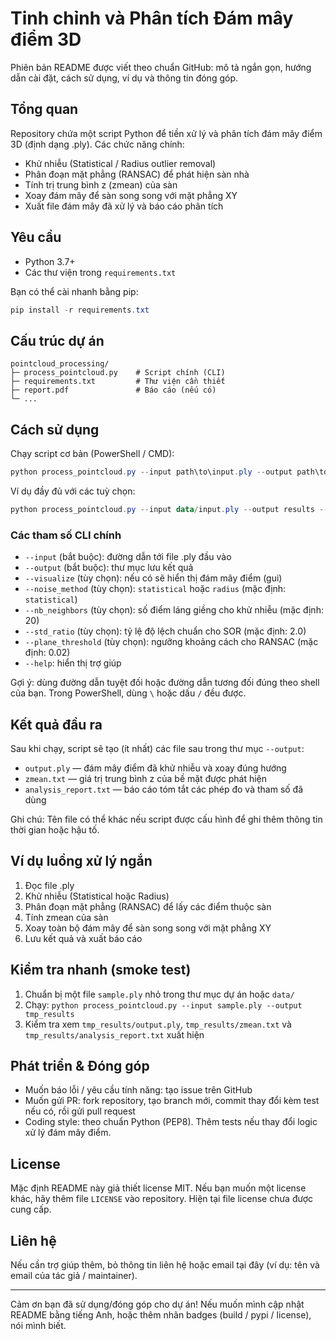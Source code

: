 # Tinh chỉnh và Phân tích Đám mây điểm 3D

Phiên bản README được viết theo chuẩn GitHub: mô tả ngắn gọn, hướng dẫn cài đặt, cách sử dụng, ví dụ và thông tin đóng góp.

## Tổng quan

Repository chứa một script Python để tiền xử lý và phân tích đám mây điểm 3D (định dạng .ply). Các chức năng chính:

- Khử nhiễu (Statistical / Radius outlier removal)
- Phân đoạn mặt phẳng (RANSAC) để phát hiện sàn nhà
- Tính trị trung bình z (zmean) của sàn
- Xoay đám mây để sàn song song với mặt phẳng XY
- Xuất file đám mây đã xử lý và báo cáo phân tích

## Yêu cầu

- Python 3.7+
- Các thư viện trong `requirements.txt`

Bạn có thể cài nhanh bằng pip:

```powershell
pip install -r requirements.txt
```

## Cấu trúc dự án

```
pointcloud_processing/
├─ process_pointcloud.py    # Script chính (CLI)
├─ requirements.txt         # Thư viện cần thiết
├─ report.pdf               # Báo cáo (nếu có)
└─ ...
```

## Cách sử dụng

Chạy script cơ bản (PowerShell / CMD):

```powershell
python process_pointcloud.py --input path\to\input.ply --output path\to\output_folder
```

Ví dụ đầy đủ với các tuỳ chọn:

```powershell
python process_pointcloud.py --input data/input.ply --output results --visualize --noise_method radius --nb_neighbors 30 --std_ratio 0.05 --plane_threshold 0.01
```

### Các tham số CLI chính

- `--input` (bắt buộc): đường dẫn tới file .ply đầu vào
- `--output` (bắt buộc): thư mục lưu kết quả
- `--visualize` (tùy chọn): nếu có sẽ hiển thị đám mây điểm (gui)
- `--noise_method` (tùy chọn): `statistical` hoặc `radius` (mặc định: `statistical`)
- `--nb_neighbors` (tùy chọn): số điểm láng giềng cho khử nhiễu (mặc định: 20)
- `--std_ratio` (tùy chọn): tỷ lệ độ lệch chuẩn cho SOR (mặc định: 2.0)
- `--plane_threshold` (tùy chọn): ngưỡng khoảng cách cho RANSAC (mặc định: 0.02)
- `--help`: hiển thị trợ giúp

Gợi ý: dùng đường dẫn tuyệt đối hoặc đường dẫn tương đối đúng theo shell của bạn. Trong PowerShell, dùng `\` hoặc dấu `/` đều được.

## Kết quả đầu ra

Sau khi chạy, script sẽ tạo (ít nhất) các file sau trong thư mục `--output`:

- `output.ply` — đám mây điểm đã khử nhiễu và xoay đúng hướng
- `zmean.txt` — giá trị trung bình z của bề mặt được phát hiện
- `analysis_report.txt` — báo cáo tóm tắt các phép đo và tham số đã dùng

Ghi chú: Tên file có thể khác nếu script được cấu hình để ghi thêm thông tin thời gian hoặc hậu tố.

## Ví dụ luồng xử lý ngắn

1. Đọc file .ply
2. Khử nhiễu (Statistical hoặc Radius)
3. Phân đoạn mặt phẳng (RANSAC) để lấy các điểm thuộc sàn
4. Tính zmean của sàn
5. Xoay toàn bộ đám mây để sàn song song với mặt phẳng XY
6. Lưu kết quả và xuất báo cáo

## Kiểm tra nhanh (smoke test)

1. Chuẩn bị một file `sample.ply` nhỏ trong thư mục dự án hoặc `data/`
2. Chạy:  `python process_pointcloud.py --input sample.ply --output tmp_results`
3. Kiểm tra xem `tmp_results/output.ply`, `tmp_results/zmean.txt` và `tmp_results/analysis_report.txt` xuất hiện

## Phát triển & Đóng góp

- Muốn báo lỗi / yêu cầu tính năng: tạo issue trên GitHub
- Muốn gửi PR: fork repository, tạo branch mới, commit thay đổi kèm test nếu có, rồi gửi pull request
- Coding style: theo chuẩn Python (PEP8). Thêm tests nếu thay đổi logic xử lý đám mây điểm.

## License

Mặc định README này giả thiết license MIT. Nếu bạn muốn một license khác, hãy thêm file `LICENSE` vào repository. Hiện tại file license chưa được cung cấp.

## Liên hệ

Nếu cần trợ giúp thêm, bỏ thông tin liên hệ hoặc email tại đây (ví dụ: tên và email của tác giả / maintainer).

---

Cảm ơn bạn đã sử dụng/đóng góp cho dự án! Nếu muốn mình cập nhật README bằng tiếng Anh, hoặc thêm nhãn badges (build / pypi / license), nói mình biết.
